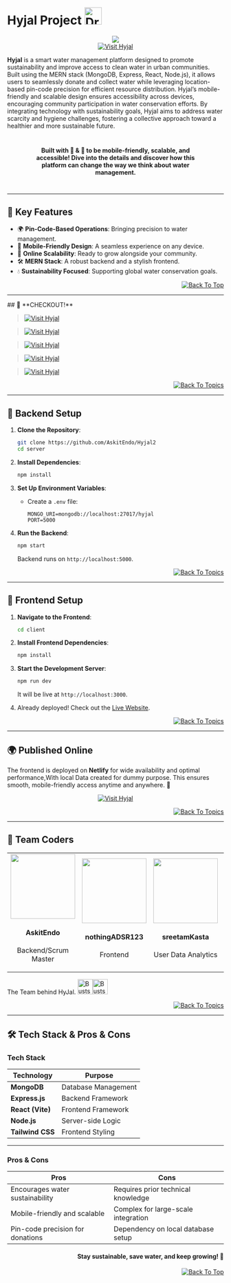 # Hyjal Project <img src="https://raw.githubusercontent.com/Tarikul-Islam-Anik/Animated-Fluent-Emojis/master/Emojis/Travel%20and%20places/Droplet.png" alt="Droplet" width="40" height="40" />

<div align="center" id="top"> 
<img src="https://readme-typing-svg.herokuapp.com?color=e81c0e&center=true&vCenter=true&size=40&width=900&height=80&lines=Website+Live+Now!!!&pause=1000&duration=2000"/>
</div>

<div align="center">
<a href="https://hyjal2.netlify.app/"><img src="https://img.shields.io/badge/Visit-Hyjal-095ce0?style=for-the-badge" alt="Visit Hyjal"></a>
</div>

**Hyjal** is a smart water management platform designed to promote sustainability and improve access to clean water in urban communities. Built using the MERN stack (MongoDB, Express, React, Node.js), it allows users to seamlessly donate and collect water while leveraging location-based pin-code precision for efficient resource distribution. Hyjal’s mobile-friendly and scalable design ensures accessibility across devices, encouraging community participation in water conservation efforts. By integrating technology with sustainability goals, Hyjal aims to address water scarcity and hygiene challenges, fostering a collective approach toward a healthier and more sustainable future.

<center style="margin:8%; font-weight: bold;">
Built with 💓 & 🧠 to be mobile-friendly, scalable, and accessible! Dive into the details and discover how this platform can change the way we think about water management.
</center>

---

## 🌟 **Key Features**

- 🌍 **Pin-Code-Based Operations**: Bringing precision to water management.
- 📱 **Mobile-Friendly Design**: A seamless experience on any device.
- 🚀 **Online Scalability**: Ready to grow alongside your community.
- 🛠️ **MERN Stack**: A robust backend and a stylish frontend.
- 💧 **Sustainability Focused**: Supporting global water conservation goals.

<p align="right"><a href="#top"><img src="https://img.shields.io/badge/Move%20to%20top-Blue?style=plastic" alt="Back To Top"></a></p>

---
<div id="topics">
## 🚀 **CHECKOUT!**

> <a href="#backend-setup"><img src="https://img.shields.io/badge/Backend-095ce0?style=for-the-badge" alt="Visit Hyjal"></a>

> <a href="#frontend-setup"><img src="https://img.shields.io/badge/FRONTEND-10b328?style=for-the-badge" alt="Visit Hyjal"></a>

> <a href="#publication"><img src="https://img.shields.io/badge/Deployement-fcdc0d?style=for-the-badge" alt="Visit Hyjal"></a>

> <a href="#team-coders"><img src="https://img.shields.io/badge/OUR_TEAM-ba1e42?style=for-the-badge" alt="Visit Hyjal"></a>

> <a href="#tech-stack-pros--cons"><img src="https://img.shields.io/badge/PROS-CONS-8591a6?style=for-the-badge" alt="Visit Hyjal"></a>

</div>

<p align="right"><a href="#topics"><img src="https://img.shields.io/badge/Move%20to%20top-Blue?style=plastic" alt="Back To Topics"></a></p>



---

<div id="backend-setup">

## 🔧 **Backend Setup**

1. **Clone the Repository**:

   ```bash
   git clone https://github.com/AskitEndo/Hyjal2
   cd server
   ```

2. **Install Dependencies**:

   ```bash
   npm install
   ```

3. **Set Up Environment Variables**:

   - Create a `.env` file:
     ```env
     MONGO_URI=mongodb://localhost:27017/hyjal
     PORT=5000
     ```

4. **Run the Backend**:
   ```bash
   npm start
   ```
   Backend runs on `http://localhost:5000`.

<p align="right"><a href="#topics"><img src="https://img.shields.io/badge/Move%20to%20top-Blue?style=plastic" alt="Back To Topics"></a></p>

</div>

---

<div id="frontend-setup">

## 🎨 **Frontend Setup**

1. **Navigate to the Frontend**:

   ```bash
   cd client
   ```

2. **Install Frontend Dependencies**:

   ```bash
   npm install
   ```

3. **Start the Development Server**:

   ```bash
   npm run dev
   ```

   It will be live at `http://localhost:3000`.

4. Already deployed! Check out the [Live Website](https://hyjal2.netlify.app/).

<p align="right"><a href="#topics"><img src="https://img.shields.io/badge/Move%20to%20top-Blue?style=plastic" alt="Back To Topics"></a></p>

</div>

---

<div id="publication">

## 🌍 **Published Online**

The frontend is deployed on **Netlify** for wide availability and optimal performance,With local Data created for dummy purpose. This ensures smooth, mobile-friendly access anytime and anywhere. 🌟

<div align="center">
<a href="https://hyjal2.netlify.app/"><img src="https://img.shields.io/badge/Visit_Hyjal_Live-fcdc0d?style=for-the-badge" alt="Visit Hyjal"></a>
</div>

<p align="right"><a href="#topics"><img src="https://img.shields.io/badge/Move%20to%20top-Blue?style=plastic" alt="Back To Topics"></a></p>

</div>

---

<div id="team-coders">

## 🤝 **Team Coders**

<table> 
    <tr> 
        <td align="center">
            <a href="https://github.com/Askitendo"><img src="https://avatars.githubusercontent.com/u/160294709?v=4" width=150px height=150px /></a>
            <h4>AskitEndo</h4>
            <p>Backend/Scrum Master</p>
        </td> 
        <td align="center">
            <a href="https://github.com/nothingadsr123"><img src="https://avatars.githubusercontent.com/u/176278723?v=4" width=150px height=150px /></a>
            <h4>nothingADSR123</h4>
            <p>Frontend</p>
        </td> 
        <td align="center">
            <a href="https://github.com/sreetamkasta"><img src="https://avatars.githubusercontent.com/u/181863116?v=4" width=150px height=150px /></a>
            <h4>sreetamKasta</h4>
            <p>User Data Analytics</p>
        </td> 
        <td align="center">
            <a href="https://github.com/BharatCodingLad"><img src="https://avatars.githubusercontent.com/u/176204776?v=4" width=150px height=150px /></a>
            <h4>BharatCodingLad</h4>
            <p>Website Pipelining</p>
        </td> 
    </tr> 
</table>

The Team behind HyJal. <img src="https://raw.githubusercontent.com/Tarikul-Islam-Anik/Animated-Fluent-Emojis/master/Emojis/People/Busts%20in%20Silhouette.png" alt="Busts in Silhouette" width="35" height="35" /><img src="https://raw.githubusercontent.com/Tarikul-Islam-Anik/Animated-Fluent-Emojis/master/Emojis/People/Busts%20in%20Silhouette.png" alt="Busts in Silhouette" width="35" height="35" />

<p align="right"><a href="#topics"><img src="https://img.shields.io/badge/Move%20to%20top-Blue?style=plastic" alt="Back To Topics"></a></p>

</div>

---

<div id="tech-stack-pros--cons">

## 🛠️ **Tech Stack & Pros & Cons**

### **Tech Stack**

| **Technology**   | **Purpose**         |
| ---------------- | ------------------- |
| **MongoDB**      | Database Management |
| **Express.js**   | Backend Framework   |
| **React (Vite)** | Frontend Framework  |
| **Node.js**      | Server-side Logic   |
| **Tailwind CSS** | Frontend Styling    |

---

### **Pros & Cons**

| **Pros**                         | **Cons**                            |
| -------------------------------- | ----------------------------------- |
| Encourages water sustainability  | Requires prior technical knowledge  |
| Mobile-friendly and scalable     | Complex for large-scale integration |
| Pin-code precision for donations | Dependency on local database setup  |

<h4 align="right">Stay sustainable, save water, and keep growing! 🌊  </h4>

</div>

<p align="right"><a href="#top"><img src="https://img.shields.io/badge/Move%20to%20top-Blue?style=plastic" alt="Back To Top"></a></p>
